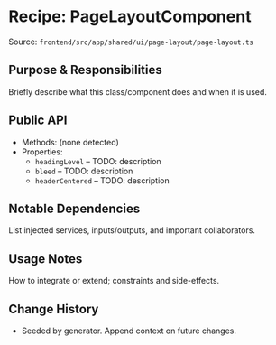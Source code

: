 # Recipe: PageLayoutComponent

Source: `frontend/src/app/shared/ui/page-layout/page-layout.ts`

## Purpose & Responsibilities
Briefly describe what this class/component does and when it is used.

## Public API
- Methods: (none detected)
- Properties:
  - `headingLevel` – TODO: description
  - `bleed` – TODO: description
  - `headerCentered` – TODO: description

## Notable Dependencies
List injected services, inputs/outputs, and important collaborators.

## Usage Notes
How to integrate or extend; constraints and side-effects.

## Change History
- Seeded by generator. Append context on future changes.

